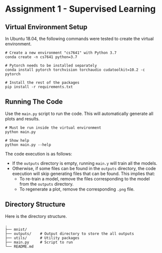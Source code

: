 # Assignment 1 - Supervised Learning

## Virtual Environment Setup
In Ubuntu 18.04, the following commands were tested to create
the virtual environment.

```shell
# Create a new environment "cs7641" with Python 3.7
conda create -n cs7641 python=3.7

# Pytorch needs to be installed separately
conda install pytorch torchvision torchaudio cudatoolkit=10.2 -c pytorch

# Install the rest of the packages
pip install -r requirements.txt
```

## Running The Code

Use the `main.py` script to run the code. This will automatically generate 
all plots and results.

```shell
# Must be run inside the virtual environment
python main.py

# Show help
python main.py --help
```

The code execution is as follows:
- If the `outputs` directory is empty, running `main.y` will train all 
the models. 
- Otherwise, if some files can be found in the `outputs` 
directory, the code execution will skip generating files that can
be found. This implies that:
  - To re-train a model, remove the files corresponding to the model from the 
    `outputs` 
directory.
  - To regenerate a plot, remove the corresponding `.png` file.


## Directory Structure

Here is the directory structure.

```
.
├── mnist/      
├── outputs/    # Output directory to store the all outputs
├── utils/      # Utility packages 
├── main.py     # Script to run
└── README.md
```
